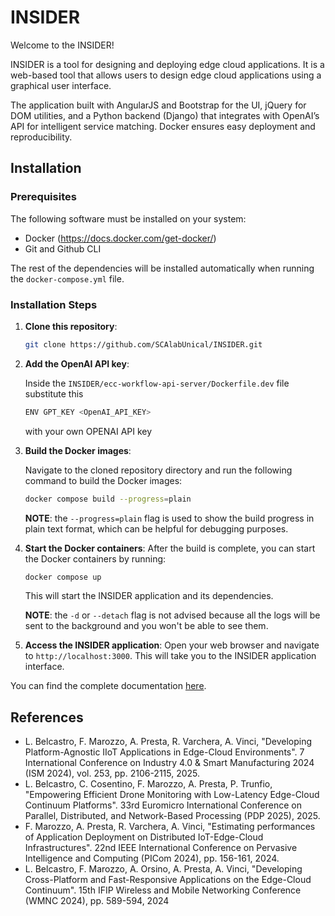 # INSIDER

Welcome to the INSIDER!

INSIDER is a tool for designing and deploying edge cloud applications. It is a web-based tool that allows users to design edge cloud applications using a graphical user interface.

The application built with AngularJS and Bootstrap for the UI, jQuery for DOM utilities, and a Python backend (Django) that integrates with OpenAI’s API for intelligent service matching. Docker ensures easy deployment and reproducibility.

## Installation

### Prerequisites

The following software must be installed on your system:

-   Docker (https://docs.docker.com/get-docker/)
-   Git and Github CLI

The rest of the dependencies will be installed automatically when running the `docker-compose.yml` file.

### Installation Steps

1. **Clone this repository**:

    ```bash
    git clone https://github.com/SCAlabUnical/INSIDER.git
    ```
2. **Add the OpenAI API key**:

    Inside the `INSIDER/ecc-workflow-api-server/Dockerfile.dev` file substitute this
    ```bash
    ENV GPT_KEY <OpenAI_API_KEY>
    ```
    with your own OPENAI API key
3. **Build the Docker images**:

    Navigate to the cloned repository directory and run the following command to build the Docker images:

    ```bash
    docker compose build --progress=plain
    ```

    **NOTE**: the `--progress=plain` flag is used to show the build progress in plain text format, which can be helpful for debugging purposes.

4. **Start the Docker containers**:
   After the build is complete, you can start the Docker containers by running:

    ```bash
    docker compose up
    ```

    This will start the INSIDER application and its dependencies.

    **NOTE**: the `-d` or `--detach` flag is not advised because all the logs will be sent to the background and you won't be able to see them.

5. **Access the INSIDER application**:
   Open your web browser and navigate to `http://localhost:3000`. This will take you to the INSIDER application interface.


You can find the complete documentation [here](https://github.com/SCAlabUnical/INSIDER/wiki).

## References
- L. Belcastro, F. Marozzo, A. Presta, R. Varchera, A. Vinci, "Developing Platform-Agnostic IIoT Applications in Edge-Cloud Environments". 7 International Conference on Industry 4.0 & Smart Manufacturing 2024 (ISM 2024), vol. 253, pp. 2106-2115, 2025.
- L. Belcastro, C. Cosentino, F. Marozzo, A. Presta, P. Trunfio, "Empowering Efficient Drone Monitoring with Low-Latency Edge-Cloud Continuum Platforms". 33rd Euromicro International Conference on Parallel, Distributed, and Network-Based Processing (PDP 2025), 2025.
- F. Marozzo, A. Presta, R. Varchera, A. Vinci, "Estimating performances of Application Deployment on Distributed IoT-Edge-Cloud Infrastructures". 22nd IEEE International Conference on Pervasive Intelligence and Computing (PICom 2024), pp. 156-161, 2024.
- L. Belcastro, F. Marozzo, A. Orsino, A. Presta, A. Vinci, "Developing Cross-Platform and Fast-Responsive Applications on the Edge-Cloud Continuum". 15th IFIP Wireless and Mobile Networking Conference (WMNC 2024), pp. 589-594, 2024

